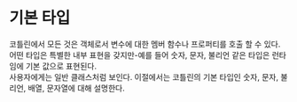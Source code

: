 # 기본 타입
코틀린에서 모든 것은 객체로서 변수에 대한 멤버 함수나 프로퍼티를 호출 할 수 있다.  
어떤 타입은 특별한 내부 표현을 갖지만-예를 들어 숫자, 문자, 불리언 같은 타입은 런타임에 기본 값으로 표현된다.  
사용자에게는 일반 클래스처럼 보인다. 이절에서는 코틀린의 기본 타입인 숫자, 문자, 불리언, 배열, 문자열에 대해 설명한다.  